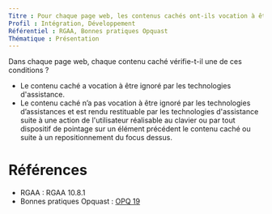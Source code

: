 ```yaml
---
Titre : Pour chaque page web, les contenus cachés ont-ils vocation à être ignorés par les technologies d'assistance ?
Profil : Intégration, Développement
Référentiel : RGAA, Bonnes pratiques Opquast
Thématique : Présentation
---
```


Dans chaque page web, chaque contenu caché vérifie-t-il une de ces conditions ?

- Le contenu caché a vocation à être ignoré par les technologies d'assistance.
- Le contenu caché n’a pas vocation à être ignoré par les technologies d’assistances et est rendu restituable par les technologies d'assistance suite à une action de l'utilisateur réalisable au clavier ou par tout dispositif de pointage sur un élément précédent le contenu caché ou suite à un repositionnement du focus dessus.



# Références

*   RGAA : RGAA 10.8.1
*   Bonnes pratiques Opquast : [OPQ 19](https://checklists.opquast.com/fr/qualiteweb/un-contenu-qui-doit-etre-restitue-dans-un-lecteur-decran-ne-lui-est-pas-dissimule)

